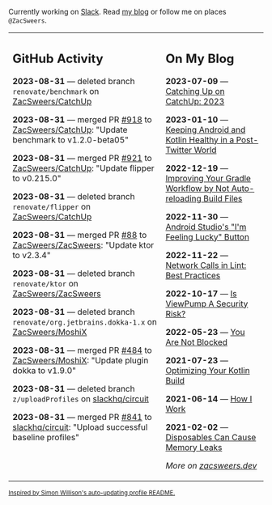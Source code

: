 Currently working on [Slack](https://slack.com/). Read [my blog](https://zacsweers.dev/) or follow me on places `@ZacSweers`.

<table><tr><td valign="top" width="60%">

## GitHub Activity
<!-- githubActivity starts -->
**2023-08-31** — deleted branch `renovate/benchmark` on [ZacSweers/CatchUp](https://github.com/ZacSweers/CatchUp)

**2023-08-31** — merged PR [#918](https://github.com/ZacSweers/CatchUp/pull/918) to [ZacSweers/CatchUp](https://github.com/ZacSweers/CatchUp): "Update benchmark to v1.2.0-beta05"

**2023-08-31** — merged PR [#921](https://github.com/ZacSweers/CatchUp/pull/921) to [ZacSweers/CatchUp](https://github.com/ZacSweers/CatchUp): "Update flipper to v0.215.0"

**2023-08-31** — deleted branch `renovate/flipper` on [ZacSweers/CatchUp](https://github.com/ZacSweers/CatchUp)

**2023-08-31** — merged PR [#88](https://github.com/ZacSweers/ZacSweers/pull/88) to [ZacSweers/ZacSweers](https://github.com/ZacSweers/ZacSweers): "Update ktor to v2.3.4"

**2023-08-31** — deleted branch `renovate/ktor` on [ZacSweers/ZacSweers](https://github.com/ZacSweers/ZacSweers)

**2023-08-31** — deleted branch `renovate/org.jetbrains.dokka-1.x` on [ZacSweers/MoshiX](https://github.com/ZacSweers/MoshiX)

**2023-08-31** — merged PR [#484](https://github.com/ZacSweers/MoshiX/pull/484) to [ZacSweers/MoshiX](https://github.com/ZacSweers/MoshiX): "Update plugin dokka to v1.9.0"

**2023-08-31** — deleted branch `z/uploadProfiles` on [slackhq/circuit](https://github.com/slackhq/circuit)

**2023-08-31** — merged PR [#841](https://github.com/slackhq/circuit/pull/841) to [slackhq/circuit](https://github.com/slackhq/circuit): "Upload successful baseline profiles"
<!-- githubActivity ends -->
</td><td valign="top" width="40%">

## On My Blog
<!-- blog starts -->
**2023-07-09** — [Catching Up on CatchUp: 2023](https://www.zacsweers.dev/catching-up-on-catchup-2023/)

**2023-01-10** — [Keeping Android and Kotlin Healthy in a Post-Twitter World](https://www.zacsweers.dev/keeping-android-healthy/)

**2022-12-19** — [Improving Your Gradle Workflow by Not Auto-reloading Build Files](https://www.zacsweers.dev/improving-your-workflow-by-not-auto-reloading-build-files/)

**2022-11-30** — [Android Studio's "I'm Feeling Lucky" Button](https://www.zacsweers.dev/android-studios-im-feeling-lucky-button/)

**2022-11-22** — [Network Calls in Lint: Best Practices](https://www.zacsweers.dev/network-calls-in-lint-best-practices/)

**2022-10-17** — [Is ViewPump A Security Risk?](https://www.zacsweers.dev/is-viewpump-a-security-risk/)

**2022-05-23** — [You Are Not Blocked](https://www.zacsweers.dev/you-are-not-blocked/)

**2021-07-23** — [Optimizing Your Kotlin Build](https://www.zacsweers.dev/optimizing-your-kotlin-build/)

**2021-06-14** — [How I Work](https://www.zacsweers.dev/how-i-work/)

**2021-02-02** — [Disposables Can Cause Memory Leaks](https://www.zacsweers.dev/disposables-can-cause-memory-leaks/)
<!-- blog ends -->
_More on [zacsweers.dev](https://zacsweers.dev/)_
</td></tr></table>

<sub><a href="https://simonwillison.net/2020/Jul/10/self-updating-profile-readme/">Inspired by Simon Willison's auto-updating profile README.</a></sub>